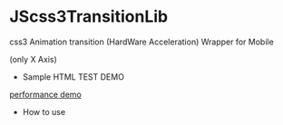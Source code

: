 JScss3TransitionLib
===================

css3 Animation transition (HardWare Acceleration) Wrapper for Mobile

(only X Axis)

- Sample HTML TEST DEMO

 [ performance demo ](http://visiblic.com:8080/work_som/)

- How to use
